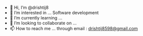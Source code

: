 - 👋 Hi, I’m @drishtij8
- 👀 I’m interested in ... Software development
- 🌱 I’m currently learning ... 
- 💞️ I’m looking to collaborate on ...
- 📫 How to reach me ... through email : drishtij8598@gmail.com

<!---
drishtij8/drishtij8 is a ✨ special ✨ repository because its `README.md` (this file) appears on your GitHub profile.
You can click the Preview link to take a look at your changes.
--->
